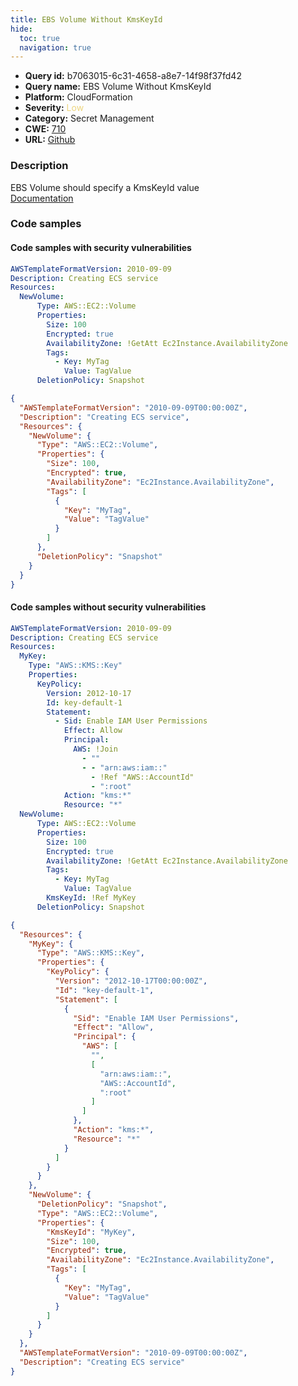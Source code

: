 ```yaml
---
title: EBS Volume Without KmsKeyId
hide:
  toc: true
  navigation: true
---
```


<style>
  .highlight .hll {
    background-color: #ff171742;
  }
  .md-content {
    max-width: 1100px;
    margin: 0 auto;
  }
</style>

-   **Query id:** b7063015-6c31-4658-a8e7-14f98f37fd42
-   **Query name:** EBS Volume Without KmsKeyId
-   **Platform:** CloudFormation
-   **Severity:** <span style="color:#edd57e">Low</span>
-   **Category:** Secret Management
-   **CWE:** <a href="https://cwe.mitre.org/data/definitions/710.html" onclick="newWindowOpenerSafe(event, 'https://cwe.mitre.org/data/definitions/710.html')">710</a>
-   **URL:** [Github](https://github.com/Checkmarx/kics/tree/master/assets/queries/cloudFormation/aws/ebs_volume_without_kms_key_id)

### Description
EBS Volume should specify a KmsKeyId value<br>
[Documentation](https://docs.aws.amazon.com/AWSCloudFormation/latest/UserGuide/aws-properties-ec2-ebs-volume.html)

### Code samples
#### Code samples with security vulnerabilities
```yaml title="Positive test num. 1 - yaml file" hl_lines="6"
AWSTemplateFormatVersion: 2010-09-09
Description: Creating ECS service
Resources:
  NewVolume:
      Type: AWS::EC2::Volume
      Properties:
        Size: 100
        Encrypted: true
        AvailabilityZone: !GetAtt Ec2Instance.AvailabilityZone
        Tags:
          - Key: MyTag
            Value: TagValue
      DeletionPolicy: Snapshot
```
```json title="Positive test num. 2 - json file" hl_lines="7"
{
  "AWSTemplateFormatVersion": "2010-09-09T00:00:00Z",
  "Description": "Creating ECS service",
  "Resources": {
    "NewVolume": {
      "Type": "AWS::EC2::Volume",
      "Properties": {
        "Size": 100,
        "Encrypted": true,
        "AvailabilityZone": "Ec2Instance.AvailabilityZone",
        "Tags": [
          {
            "Key": "MyTag",
            "Value": "TagValue"
          }
        ]
      },
      "DeletionPolicy": "Snapshot"
    }
  }
}

```


#### Code samples without security vulnerabilities
```yaml title="Negative test num. 1 - yaml file"
AWSTemplateFormatVersion: 2010-09-09
Description: Creating ECS service
Resources:
  MyKey:
    Type: "AWS::KMS::Key"
    Properties:
      KeyPolicy:
        Version: 2012-10-17
        Id: key-default-1
        Statement:
          - Sid: Enable IAM User Permissions
            Effect: Allow
            Principal:
              AWS: !Join
                - ""
                - - "arn:aws:iam::"
                  - !Ref "AWS::AccountId"
                  - ":root"
            Action: "kms:*"
            Resource: "*"
  NewVolume:
      Type: AWS::EC2::Volume
      Properties:
        Size: 100
        Encrypted: true
        AvailabilityZone: !GetAtt Ec2Instance.AvailabilityZone
        Tags:
          - Key: MyTag
            Value: TagValue
        KmsKeyId: !Ref MyKey
      DeletionPolicy: Snapshot
```
```json title="Negative test num. 2 - json file"
{
  "Resources": {
    "MyKey": {
      "Type": "AWS::KMS::Key",
      "Properties": {
        "KeyPolicy": {
          "Version": "2012-10-17T00:00:00Z",
          "Id": "key-default-1",
          "Statement": [
            {
              "Sid": "Enable IAM User Permissions",
              "Effect": "Allow",
              "Principal": {
                "AWS": [
                  "",
                  [
                    "arn:aws:iam::",
                    "AWS::AccountId",
                    ":root"
                  ]
                ]
              },
              "Action": "kms:*",
              "Resource": "*"
            }
          ]
        }
      }
    },
    "NewVolume": {
      "DeletionPolicy": "Snapshot",
      "Type": "AWS::EC2::Volume",
      "Properties": {
        "KmsKeyId": "MyKey",
        "Size": 100,
        "Encrypted": true,
        "AvailabilityZone": "Ec2Instance.AvailabilityZone",
        "Tags": [
          {
            "Key": "MyTag",
            "Value": "TagValue"
          }
        ]
      }
    }
  },
  "AWSTemplateFormatVersion": "2010-09-09T00:00:00Z",
  "Description": "Creating ECS service"
}

```
